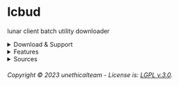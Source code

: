 # lcbud
lunar client batch utility downloader

<!--- **⚠ Warning:** </br> --->

<details>
   <summary>Download & Support</summary>

  ### [Download Here](https://github.com/unethicalmc/lcbud/archive/refs/heads/main.zip) <br>
  Join our [Discord](https://discord.gg/vhJ8Dsp9qa) for faster support, or create a GitHub Issue. <br>
     
</details>

<details>
   <summary>Features</summary>
  
  ### Features
  * **An all-in-one solution.**
  * **Utilizing Windows cURL (Windows 10+).**
  * **Powershell free for security conscious users.**
  * **Downgrade Lunar Client Launcher to 2.16.1**
     
</details>

<details>
   <summary>Sources</summary>
  
  ### Sources
  This project downloads from the following authors:
  * https://github.com/Weave-MC
  * https://github.com/Youded-byte
  * https://github.com/Nilsen84
  * https://github.com/koxx12-dev
  * https://github.com/AriaJackie
  * https://github.com/PianoPenguin471
  * https://github.com/Syz66
  * https://github.com/Zxnii
  * https://github.com/Yan-Jobs
  * https://github.com/betterclient
  * https://gitlab.com/candicey-weave
     
</details>

###### Copyright © 2023 unethicalteam - License is: [LGPL v.3.0](https://github.com/unethicalmc/lcbud/blob/main/COPYING.LESSER).
